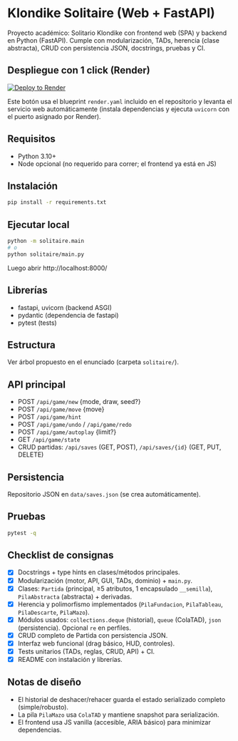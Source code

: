 # Klondike Solitaire (Web + FastAPI)

Proyecto académico: Solitario Klondike con frontend web (SPA) y backend en Python (FastAPI). Cumple con modularización, TADs, herencia (clase abstracta), CRUD con persistencia JSON, docstrings, pruebas y CI.

## Despliegue con 1 click (Render)

[![Deploy to Render](https://render.com/images/deploy-to-render-button.svg)](https://render.com/deploy?repo=https://github.com/algas/TP_FINAL_PROGRAMACION)

Este botón usa el blueprint `render.yaml` incluido en el repositorio y levanta el servicio web automáticamente (instala dependencias y ejecuta `uvicorn` con el puerto asignado por Render).

## Requisitos

- Python 3.10+
- Node opcional (no requerido para correr; el frontend ya está en JS)

## Instalación

```bash
pip install -r requirements.txt
```

## Ejecutar local

```bash
python -m solitaire.main
# o
python solitaire/main.py
```

Luego abrir http://localhost:8000/

## Librerías

- fastapi, uvicorn (backend ASGI)
- pydantic (dependencia de fastapi)
- pytest (tests)

## Estructura

Ver árbol propuesto en el enunciado (carpeta `solitaire/`).

## API principal

- POST `/api/game/new` {mode, draw, seed?}
- POST `/api/game/move` {move}
- POST `/api/game/hint`
- POST `/api/game/undo` / `/api/game/redo`
- POST `/api/game/autoplay` {limit?}
- GET `/api/game/state`
- CRUD partidas: `/api/saves` (GET, POST), `/api/saves/{id}` (GET, PUT, DELETE)

## Persistencia

Repositorio JSON en `data/saves.json` (se crea automáticamente).

## Pruebas

```bash
pytest -q
```

## Checklist de consignas

- [x] Docstrings + type hints en clases/métodos principales.
- [x] Modularización (motor, API, GUI, TADs, dominio) + `main.py`.
- [x] Clases: `Partida` (principal, ≥5 atributos, 1 encapsulado `__semilla`), `PilaAbstracta` (abstracta) + derivadas.
- [x] Herencia y polimorfismo implementados (`PilaFundacion`, `PilaTableau`, `PilaDescarte`, `PilaMazo`).
- [x] Módulos usados: `collections.deque` (historial), `queue` (ColaTAD), `json` (persistencia). Opcional `re` en perfiles.
- [x] CRUD completo de Partida con persistencia JSON.
- [x] Interfaz web funcional (drag básico, HUD, controles).
- [x] Tests unitarios (TADs, reglas, CRUD, API) + CI.
- [x] README con instalación y librerías.

## Notas de diseño

- El historial de deshacer/rehacer guarda el estado serializado completo (simple/robusto).
- La pila `PilaMazo` usa `ColaTAD` y mantiene snapshot para serialización.
- El frontend usa JS vanilla (accesible, ARIA básico) para minimizar dependencias.
